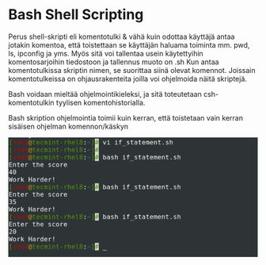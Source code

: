 <h1> Bash Shell Scripting</h1>

Perus shell-skripti eli komentotulki & vähä kuin odottaa käyttäjä antaa jotakin komentoa, että toistettaan se käyttäjän haluama toiminta mm. pwd, ls, ipconfig ja yms.
Myös sitä voi tallentaa usein käytettyihin komentosarjoihin tiedostoon ja tallennus muoto on .sh
Kun antaa komentotulkissa skriptin nimen, se suorittaa siinä olevat komennot. Joissain komentotulkeissa on ohjausrakenteita joilla voi ohjelmoida näitä skriptejä.

Bash voidaan mieltää ohjelmointikieleksi, ja sitä toteutetaan csh-komentotulkin tyylisen komentohistorialla.

Bash skription ohjelmointia toimii kuin kerran, että toistetaan vain kerran sisäisen ohjelman komennon/käskyn


![Alt text](images/scripti.png?raw=true "None")
